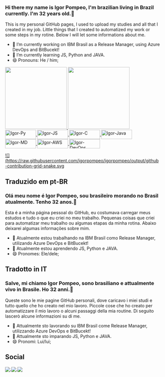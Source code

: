 ### Hi there my name is Igor Pompeo, I'm brazilian living in Brazil currently. I'm 32 years old.👋
This is my personal GitHub pages, I used to upload my studies and all that I created in my job.
Little things that I created to automatized my work or some steps in my rotine.
Below I will let some informations about me.

- 🔭 I’m currently working on IBM Brasil as a Release Manager, using Azure DevOps and BitBucekt!
- 🌱 I’m currently learning JS, Python and JAVA.
- 😄 Pronouns: He / him;

<div id="temas">
  <a href="https://github.com/igorpompeo">
  <img height = 200em src="https://github-readme-stats.vercel.app/api?username=igorpompeo&count_private=true&show_icons=true&theme=onedark"/>
  <img height = 200em src="https://github-readme-stats.vercel.app/api/top-langs/?username=igorpompeo&layout=compact&langs_count=16&theme=onedark"/>
</div>
<div id="icons">
  <img align="center" alt="Igor-Py" height="30" width="100" src="https://img.shields.io/badge/Python-3776AB?style=for-the-badge&logo=python&logoColor=white"/>
  <img align="center" alt="Igor-JS" height="30" width="100" src="https://img.shields.io/badge/JavaScript-F7DF1E?style=for-the-badge&logo=javascript&logoColor=black"/>
  <img align="center" alt="Igor-C" height="30" width="100" src="https://img.shields.io/badge/C-00599C?style=for-the-badge&logo=c&logoColor=white"/>
  <img align="center" alt="Igor-Java" height="30" width="100" src="https://img.shields.io/badge/Java-ED8B00?style=for-the-badge&logo=openjdk&logoColor=white"/>
  <img align="center" alt="Igor-MD" height="30" width="100" src="https://img.shields.io/badge/Markdown-000000?style=for-the-badge&logo=markdown&logoColor=white"/>
  <img align="center" alt="Igor-AWS" height="30" width="100" src="https://img.shields.io/badge/Amazon_AWS-FF9900?style=for-the-badge&logo=amazonaws&logoColor=white"/>
  <img align="center" alt="Igor-DevOps" height="30" width="100" src="https://img.shields.io/badge/Azure_DevOps-0078D7?style=for-the-badge&logo=azure-devops&logoColor=white"/>
</div>
  
![](https://raw.githubusercontent.com/igorpompeo/igorpompeo/output/github-contribution-grid-snake.svg
   
## Traduzido em pt-BR
### Olá meu nome é Igor Pompeo, sou brasileiro morando no Brasil atualmente. Tenho 32 anos.👋
Esta é a minha página pessoal do GitHub, eu costumava carregar meus estudos e tudo o que eu criei no meu trabalho.
Pequenas coisas que criei para automatizar meu trabalho ou algumas etapas da minha rotina.
Abaixo deixarei algumas informações sobre mim.

- 🔭 Atualmente estou trabalhando na IBM Brasil como Release Manager, utilizando Azure DevOps e BitBucekt!
- 🌱 Atualmente estou aprendendo JS, Python e JAVA.
- 😄 Pronomes: Ele/dele;

## Tradotto in IT 
### Salve, mi chiamo Igor Pompeo, sono brasiliano e attualmente vivo in Brasile. Ho 32 anni.👋
Queste sono le mie pagine GitHub personali, dove caricavo i miei studi e tutto quello che ho creato nel mio lavoro.
Piccole cose che ho creato per automatizzare il mio lavoro o alcuni passaggi della mia routine.
Di seguito lascerò alcune informazioni su di me.

- 🔭 Attualmente sto lavorando su IBM Brasil come Release Manager, utilizzando Azure DevOps e BitBucekt!
- 🌱 Attualmente sto imparando JS, Python e JAVA.
- 😄 Pronomi: Lui/lui;
  
## Social
    
<div id="social">
  <a href="https://www.linkedin.com/in/igor-pompeo-679636b2/"><img align="center" src="https://img.shields.io/badge/LinkedIn-0077B5?style=for-the-badge&logo=linkedin&logoColor=white">
  <a href="mailto:pompbass@gmail.com"><img align="center" src="https://img.shields.io/badge/Gmail-D14836?style=for-the-badge&logo=gmail&logoColor=white">
  <a href="https://www.instagram.com/pompeotavares/"><img align="center" src="https://img.shields.io/badge/Instagram-E4405F?style=for-the-badge&logo=instagram&logoColor=white">
</div>

<!--
**igorpompeo/igorpompeo** is a ✨ _special_ ✨ repository because its `README.md` (this file) appears on your GitHub profile.

Here are some ideas to get you started:

- ⚡ Fun fact: ...
-->
